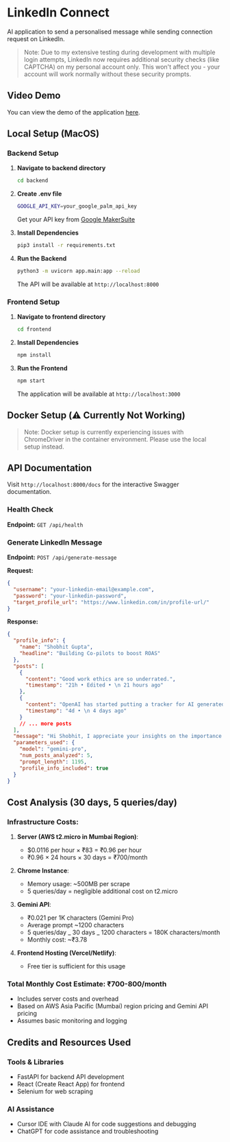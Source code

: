 # LinkedIn Connect

AI application to send a personalised message while sending connection request on LinkedIn.

> Note: Due to my extensive testing during development with multiple login attempts, LinkedIn now requires additional security checks (like CAPTCHA) on my personal account only. This won't affect you - your account will work normally without these security prompts.

## Video Demo

You can view the demo of the application [here](https://drive.google.com/file/d/1FNk22TzJP2ka9TzmBKQvJ1PnXqBb1QMf/view?usp=sharing).

## Local Setup (MacOS)

### Backend Setup

1. **Navigate to backend directory**

   ```bash
   cd backend
   ```

2. **Create .env file**

   ```bash
   GOOGLE_API_KEY=your_google_palm_api_key
   ```

   Get your API key from [Google MakerSuite](https://makersuite.google.com/app/apikey)

3. **Install Dependencies**

   ```bash
   pip3 install -r requirements.txt
   ```

4. **Run the Backend**
   ```bash
   python3 -m uvicorn app.main:app --reload
   ```
   The API will be available at `http://localhost:8000`

### Frontend Setup

1. **Navigate to frontend directory**

   ```bash
   cd frontend
   ```

2. **Install Dependencies**

   ```bash
   npm install
   ```

3. **Run the Frontend**
   ```bash
   npm start
   ```
   The application will be available at `http://localhost:3000`

## Docker Setup (⚠️ Currently Not Working)

> Note: Docker setup is currently experiencing issues with ChromeDriver in the container environment. Please use the local setup instead.

## API Documentation

Visit `http://localhost:8000/docs` for the interactive Swagger documentation.

### Health Check

**Endpoint:** `GET /api/health`

### Generate LinkedIn Message

**Endpoint:** `POST /api/generate-message`

**Request:**

```json
{
  "username": "your-linkedin-email@example.com",
  "password": "your-linkedin-password",
  "target_profile_url": "https://www.linkedin.com/in/profile-url/"
}
```

**Response:**

```json
{
  "profile_info": {
    "name": "Shobhit Gupta",
    "headline": "Building Co-pilots to boost ROAS"
  },
  "posts": [
    {
      "content": "Good work ethics are so underrated.",
      "timestamp": "21h • Edited • \n 21 hours ago"
    },
    {
      "content": "OpenAI has started putting a tracker for AI generated images...",
      "timestamp": "4d • \n 4 days ago"
    }
    // ... more posts
  ],
  "message": "Hi Shobhit, I appreciate your insights on the importance of work ethics. As someone who values collaboration, I'd love to connect with a professional building co-pilots for improved ROAS.",
  "parameters_used": {
    "model": "gemini-pro",
    "num_posts_analyzed": 5,
    "prompt_length": 1195,
    "profile_info_included": true
  }
}
```

## Cost Analysis (30 days, 5 queries/day)

### Infrastructure Costs:

1. **Server (AWS t2.micro in Mumbai Region)**:

   - $0.0116 per hour × ₹83 = ₹0.96 per hour
   - ₹0.96 × 24 hours × 30 days = ₹700/month

2. **Chrome Instance**:

   - Memory usage: ~500MB per scrape
   - 5 queries/day = negligible additional cost on t2.micro

3. **Gemini API**:

   - ₹0.021 per 1K characters (Gemini Pro)
   - Average prompt ~1200 characters
   - 5 queries/day _ 30 days _ 1200 characters = 180K characters/month
   - Monthly cost: ~₹3.78

4. **Frontend Hosting (Vercel/Netlify)**:
   - Free tier is sufficient for this usage

### Total Monthly Cost Estimate: ₹700-800/month

- Includes server costs and overhead
- Based on AWS Asia Pacific (Mumbai) region pricing and Gemini API pricing
- Assumes basic monitoring and logging

## Credits and Resources Used

### Tools & Libraries

- FastAPI for backend API development
- React (Create React App) for frontend
- Selenium for web scraping

### AI Assistance

- Cursor IDE with Claude AI for code suggestions and debugging
- ChatGPT for code assistance and troubleshooting
